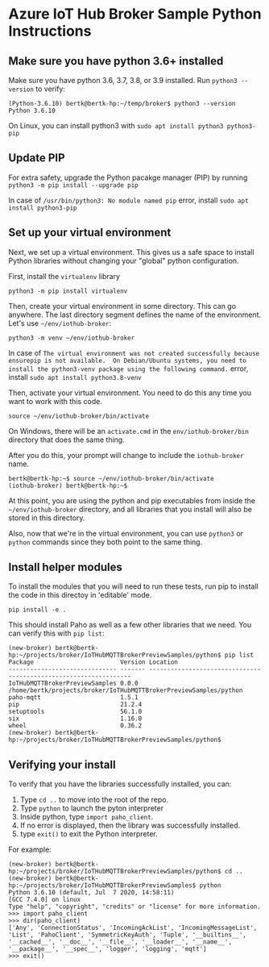 # Azure IoT Hub Broker Sample Python Instructions

## Make sure you have python 3.6+ installed

Make sure you have python 3.6, 3.7, 3.8, or 3.9 installed.   Run `python3 --version` to verify:
```
(Python-3.6.10) bertk@bertk-hp:~/temp/broker$ python3 --version
Python 3.6.10
```

On Linux, you can install python3 with `sudo apt install python3 python3-pip`

## Update PIP

For extra safety, upgrade the Python pacakge manager (PIP) by running `python3 -m pip install --upgrade pip`

In case of `/usr/bin/python3: No module named pip` error, install `sudo apt install python3-pip`


## Set up your virtual environment

Next, we set up a virtual environment.  This gives us a safe space to install Python libraries without changing your "global" python configuration.

First, install the `virtualenv` library
```
python3 -m pip install virtualenv
```

Then, create your virtual environment in some directory.  This can go anywhere.  The last directory segment defines the name of the environment.  Let's use `~/env/iothub-broker`:

```
python3 -m venv ~/env/iothub-broker
```

In case of `The virtual environment was not created successfully because ensurepip is not available.  On Debian/Ubuntu systems, you need to install the python3-venv
package using the following command.` error, install `sudo apt install python3.8-venv`

Then, activate your virtual environment.  You need to do this any time you want to work with this code.
```
source ~/env/iothub-broker/bin/activate
```

On Windows, there will be an `activate.cmd` in the `env/iothub-broker/bin` directory that does the same thing.

After you do this, your prompt will change to include the `iothub-broker` name.

```
bertk@bertk-hp:~$ source ~/env/iothub-broker/bin/activate
(iothub-broker) bertk@bertk-hp:~$
```

At this point, you are using the python and pip executables from inside the `~/env/iothub-broker` directory, and all libraries that you install will also be stored in this directory.

Also, now that we're in the virtual environment, you can use `python3` or `python` commands since they both point to the same thing.

## Install helper modules

To install the modules that you will need to run these tests, run pip to install the code in this directoy in 'editable' mode.

```
pip install -e .
```

This should install Paho as well as a few other libraries that we need.  You can verify this with `pip list`:
```
(new-broker) bertk@bertk-hp:~/projects/broker/IoTHubMQTTBrokerPreviewSamples/python$ pip list
Package                        Version Location
------------------------------ ------- -----------------------------------------------------------------
IoTHubMQTTBrokerPreviewSamples 0.0.0   /home/bertk/projects/broker/IoTHubMQTTBrokerPreviewSamples/python
paho-mqtt                      1.5.1
pip                            21.2.4
setuptools                     56.1.0
six                            1.16.0
wheel                          0.36.2
(new-broker) bertk@bertk-hp:~/projects/broker/IoTHubMQTTBrokerPreviewSamples/python$
```

## Verifying your install

To verify that you have the libraries successfully installed, you can:
1. Type `cd ..` to move into the root of the repo.
2. Type `python` to launch the pyton interpreter
3. Inside python, type `import paho_client`.
4. If no error is displayed, then the library was successfully installed.
5. type `exit()` to exit the Python interpreter.

For example:
```
(new-broker) bertk@bertk-hp:~/projects/broker/IoTHubMQTTBrokerPreviewSamples/python$ cd ..
(new-broker) bertk@bertk-hp:~/projects/broker/IoTHubMQTTBrokerPreviewSamples$ python
Python 3.6.10 (default, Jul  7 2020, 14:58:11)
[GCC 7.4.0] on linux
Type "help", "copyright", "credits" or "license" for more information.
>>> import paho_client
>>> dir(paho_client)
['Any', 'ConnectionStatus', 'IncomingAckList', 'IncomingMessageList', 'List', 'PahoClient', 'SymmetricKeyAuth', 'Tuple', '__builtins__', '__cached__', '__doc__', '__file__', '__loader__', '__name__', '__package__', '__spec__', 'logger', 'logging', 'mqtt']
>>> exit()

```

